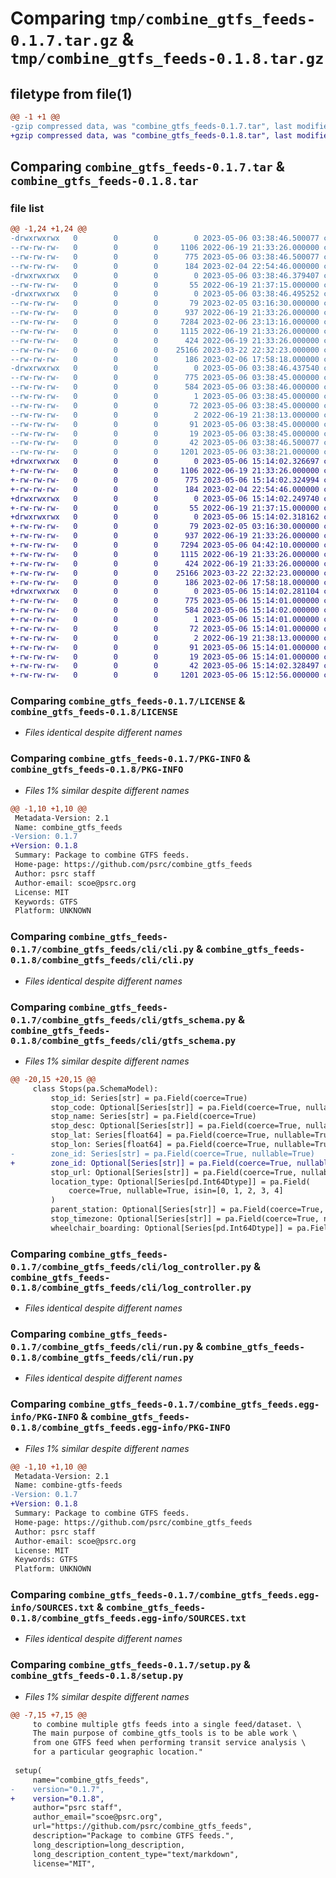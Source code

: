 # Comparing `tmp/combine_gtfs_feeds-0.1.7.tar.gz` & `tmp/combine_gtfs_feeds-0.1.8.tar.gz`

## filetype from file(1)

```diff
@@ -1 +1 @@
-gzip compressed data, was "combine_gtfs_feeds-0.1.7.tar", last modified: Sat May  6 03:38:46 2023, max compression
+gzip compressed data, was "combine_gtfs_feeds-0.1.8.tar", last modified: Sat May  6 15:14:02 2023, max compression
```

## Comparing `combine_gtfs_feeds-0.1.7.tar` & `combine_gtfs_feeds-0.1.8.tar`

### file list

```diff
@@ -1,24 +1,24 @@
-drwxrwxrwx   0        0        0        0 2023-05-06 03:38:46.500077 combine_gtfs_feeds-0.1.7/
--rw-rw-rw-   0        0        0     1106 2022-06-19 21:33:26.000000 combine_gtfs_feeds-0.1.7/LICENSE
--rw-rw-rw-   0        0        0      775 2023-05-06 03:38:46.500077 combine_gtfs_feeds-0.1.7/PKG-INFO
--rw-rw-rw-   0        0        0      184 2023-02-04 22:54:46.000000 combine_gtfs_feeds-0.1.7/README.md
-drwxrwxrwx   0        0        0        0 2023-05-06 03:38:46.379407 combine_gtfs_feeds-0.1.7/combine_gtfs_feeds/
--rw-rw-rw-   0        0        0       55 2022-06-19 21:37:15.000000 combine_gtfs_feeds-0.1.7/combine_gtfs_feeds/__init__.py
-drwxrwxrwx   0        0        0        0 2023-05-06 03:38:46.495252 combine_gtfs_feeds-0.1.7/combine_gtfs_feeds/cli/
--rw-rw-rw-   0        0        0       79 2023-02-05 03:16:30.000000 combine_gtfs_feeds-0.1.7/combine_gtfs_feeds/cli/__init__.py
--rw-rw-rw-   0        0        0      937 2022-06-19 21:33:26.000000 combine_gtfs_feeds-0.1.7/combine_gtfs_feeds/cli/cli.py
--rw-rw-rw-   0        0        0     7284 2023-02-06 23:13:16.000000 combine_gtfs_feeds-0.1.7/combine_gtfs_feeds/cli/gtfs_schema.py
--rw-rw-rw-   0        0        0     1115 2022-06-19 21:33:26.000000 combine_gtfs_feeds-0.1.7/combine_gtfs_feeds/cli/log_controller.py
--rw-rw-rw-   0        0        0      424 2022-06-19 21:33:26.000000 combine_gtfs_feeds-0.1.7/combine_gtfs_feeds/cli/main.py
--rw-rw-rw-   0        0        0    25166 2023-03-22 22:32:23.000000 combine_gtfs_feeds-0.1.7/combine_gtfs_feeds/cli/run.py
--rw-rw-rw-   0        0        0      186 2023-02-06 17:58:18.000000 combine_gtfs_feeds-0.1.7/combine_gtfs_feeds/test.py
-drwxrwxrwx   0        0        0        0 2023-05-06 03:38:46.437540 combine_gtfs_feeds-0.1.7/combine_gtfs_feeds.egg-info/
--rw-rw-rw-   0        0        0      775 2023-05-06 03:38:45.000000 combine_gtfs_feeds-0.1.7/combine_gtfs_feeds.egg-info/PKG-INFO
--rw-rw-rw-   0        0        0      584 2023-05-06 03:38:46.000000 combine_gtfs_feeds-0.1.7/combine_gtfs_feeds.egg-info/SOURCES.txt
--rw-rw-rw-   0        0        0        1 2023-05-06 03:38:45.000000 combine_gtfs_feeds-0.1.7/combine_gtfs_feeds.egg-info/dependency_links.txt
--rw-rw-rw-   0        0        0       72 2023-05-06 03:38:45.000000 combine_gtfs_feeds-0.1.7/combine_gtfs_feeds.egg-info/entry_points.txt
--rw-rw-rw-   0        0        0        2 2022-06-19 21:38:13.000000 combine_gtfs_feeds-0.1.7/combine_gtfs_feeds.egg-info/not-zip-safe
--rw-rw-rw-   0        0        0       91 2023-05-06 03:38:45.000000 combine_gtfs_feeds-0.1.7/combine_gtfs_feeds.egg-info/requires.txt
--rw-rw-rw-   0        0        0       19 2023-05-06 03:38:45.000000 combine_gtfs_feeds-0.1.7/combine_gtfs_feeds.egg-info/top_level.txt
--rw-rw-rw-   0        0        0       42 2023-05-06 03:38:46.500077 combine_gtfs_feeds-0.1.7/setup.cfg
--rw-rw-rw-   0        0        0     1201 2023-05-06 03:38:21.000000 combine_gtfs_feeds-0.1.7/setup.py
+drwxrwxrwx   0        0        0        0 2023-05-06 15:14:02.326697 combine_gtfs_feeds-0.1.8/
+-rw-rw-rw-   0        0        0     1106 2022-06-19 21:33:26.000000 combine_gtfs_feeds-0.1.8/LICENSE
+-rw-rw-rw-   0        0        0      775 2023-05-06 15:14:02.324994 combine_gtfs_feeds-0.1.8/PKG-INFO
+-rw-rw-rw-   0        0        0      184 2023-02-04 22:54:46.000000 combine_gtfs_feeds-0.1.8/README.md
+drwxrwxrwx   0        0        0        0 2023-05-06 15:14:02.249740 combine_gtfs_feeds-0.1.8/combine_gtfs_feeds/
+-rw-rw-rw-   0        0        0       55 2022-06-19 21:37:15.000000 combine_gtfs_feeds-0.1.8/combine_gtfs_feeds/__init__.py
+drwxrwxrwx   0        0        0        0 2023-05-06 15:14:02.318162 combine_gtfs_feeds-0.1.8/combine_gtfs_feeds/cli/
+-rw-rw-rw-   0        0        0       79 2023-02-05 03:16:30.000000 combine_gtfs_feeds-0.1.8/combine_gtfs_feeds/cli/__init__.py
+-rw-rw-rw-   0        0        0      937 2022-06-19 21:33:26.000000 combine_gtfs_feeds-0.1.8/combine_gtfs_feeds/cli/cli.py
+-rw-rw-rw-   0        0        0     7294 2023-05-06 04:42:10.000000 combine_gtfs_feeds-0.1.8/combine_gtfs_feeds/cli/gtfs_schema.py
+-rw-rw-rw-   0        0        0     1115 2022-06-19 21:33:26.000000 combine_gtfs_feeds-0.1.8/combine_gtfs_feeds/cli/log_controller.py
+-rw-rw-rw-   0        0        0      424 2022-06-19 21:33:26.000000 combine_gtfs_feeds-0.1.8/combine_gtfs_feeds/cli/main.py
+-rw-rw-rw-   0        0        0    25166 2023-03-22 22:32:23.000000 combine_gtfs_feeds-0.1.8/combine_gtfs_feeds/cli/run.py
+-rw-rw-rw-   0        0        0      186 2023-02-06 17:58:18.000000 combine_gtfs_feeds-0.1.8/combine_gtfs_feeds/test.py
+drwxrwxrwx   0        0        0        0 2023-05-06 15:14:02.281104 combine_gtfs_feeds-0.1.8/combine_gtfs_feeds.egg-info/
+-rw-rw-rw-   0        0        0      775 2023-05-06 15:14:01.000000 combine_gtfs_feeds-0.1.8/combine_gtfs_feeds.egg-info/PKG-INFO
+-rw-rw-rw-   0        0        0      584 2023-05-06 15:14:02.000000 combine_gtfs_feeds-0.1.8/combine_gtfs_feeds.egg-info/SOURCES.txt
+-rw-rw-rw-   0        0        0        1 2023-05-06 15:14:01.000000 combine_gtfs_feeds-0.1.8/combine_gtfs_feeds.egg-info/dependency_links.txt
+-rw-rw-rw-   0        0        0       72 2023-05-06 15:14:01.000000 combine_gtfs_feeds-0.1.8/combine_gtfs_feeds.egg-info/entry_points.txt
+-rw-rw-rw-   0        0        0        2 2022-06-19 21:38:13.000000 combine_gtfs_feeds-0.1.8/combine_gtfs_feeds.egg-info/not-zip-safe
+-rw-rw-rw-   0        0        0       91 2023-05-06 15:14:01.000000 combine_gtfs_feeds-0.1.8/combine_gtfs_feeds.egg-info/requires.txt
+-rw-rw-rw-   0        0        0       19 2023-05-06 15:14:01.000000 combine_gtfs_feeds-0.1.8/combine_gtfs_feeds.egg-info/top_level.txt
+-rw-rw-rw-   0        0        0       42 2023-05-06 15:14:02.328497 combine_gtfs_feeds-0.1.8/setup.cfg
+-rw-rw-rw-   0        0        0     1201 2023-05-06 15:12:56.000000 combine_gtfs_feeds-0.1.8/setup.py
```

### Comparing `combine_gtfs_feeds-0.1.7/LICENSE` & `combine_gtfs_feeds-0.1.8/LICENSE`

 * *Files identical despite different names*

### Comparing `combine_gtfs_feeds-0.1.7/PKG-INFO` & `combine_gtfs_feeds-0.1.8/PKG-INFO`

 * *Files 1% similar despite different names*

```diff
@@ -1,10 +1,10 @@
 Metadata-Version: 2.1
 Name: combine_gtfs_feeds
-Version: 0.1.7
+Version: 0.1.8
 Summary: Package to combine GTFS feeds.
 Home-page: https://github.com/psrc/combine_gtfs_feeds
 Author: psrc staff
 Author-email: scoe@psrc.org
 License: MIT
 Keywords: GTFS
 Platform: UNKNOWN
```

### Comparing `combine_gtfs_feeds-0.1.7/combine_gtfs_feeds/cli/cli.py` & `combine_gtfs_feeds-0.1.8/combine_gtfs_feeds/cli/cli.py`

 * *Files identical despite different names*

### Comparing `combine_gtfs_feeds-0.1.7/combine_gtfs_feeds/cli/gtfs_schema.py` & `combine_gtfs_feeds-0.1.8/combine_gtfs_feeds/cli/gtfs_schema.py`

 * *Files 1% similar despite different names*

```diff
@@ -20,15 +20,15 @@
     class Stops(pa.SchemaModel):
         stop_id: Series[str] = pa.Field(coerce=True)
         stop_code: Optional[Series[str]] = pa.Field(coerce=True, nullable=True)
         stop_name: Series[str] = pa.Field(coerce=True)
         stop_desc: Optional[Series[str]] = pa.Field(coerce=True, nullable=True)
         stop_lat: Series[float64] = pa.Field(coerce=True, nullable=True)
         stop_lon: Series[float64] = pa.Field(coerce=True, nullable=True)
-        zone_id: Series[str] = pa.Field(coerce=True, nullable=True)
+        zone_id: Optional[Series[str]] = pa.Field(coerce=True, nullable=True)
         stop_url: Optional[Series[str]] = pa.Field(coerce=True, nullable=True)
         location_type: Optional[Series[pd.Int64Dtype]] = pa.Field(
             coerce=True, nullable=True, isin=[0, 1, 2, 3, 4]
         )
         parent_station: Optional[Series[str]] = pa.Field(coerce=True, nullable=True)
         stop_timezone: Optional[Series[str]] = pa.Field(coerce=True, nullable=True)
         wheelchair_boarding: Optional[Series[pd.Int64Dtype]] = pa.Field(
```

### Comparing `combine_gtfs_feeds-0.1.7/combine_gtfs_feeds/cli/log_controller.py` & `combine_gtfs_feeds-0.1.8/combine_gtfs_feeds/cli/log_controller.py`

 * *Files identical despite different names*

### Comparing `combine_gtfs_feeds-0.1.7/combine_gtfs_feeds/cli/run.py` & `combine_gtfs_feeds-0.1.8/combine_gtfs_feeds/cli/run.py`

 * *Files identical despite different names*

### Comparing `combine_gtfs_feeds-0.1.7/combine_gtfs_feeds.egg-info/PKG-INFO` & `combine_gtfs_feeds-0.1.8/combine_gtfs_feeds.egg-info/PKG-INFO`

 * *Files 1% similar despite different names*

```diff
@@ -1,10 +1,10 @@
 Metadata-Version: 2.1
 Name: combine-gtfs-feeds
-Version: 0.1.7
+Version: 0.1.8
 Summary: Package to combine GTFS feeds.
 Home-page: https://github.com/psrc/combine_gtfs_feeds
 Author: psrc staff
 Author-email: scoe@psrc.org
 License: MIT
 Keywords: GTFS
 Platform: UNKNOWN
```

### Comparing `combine_gtfs_feeds-0.1.7/combine_gtfs_feeds.egg-info/SOURCES.txt` & `combine_gtfs_feeds-0.1.8/combine_gtfs_feeds.egg-info/SOURCES.txt`

 * *Files identical despite different names*

### Comparing `combine_gtfs_feeds-0.1.7/setup.py` & `combine_gtfs_feeds-0.1.8/setup.py`

 * *Files 1% similar despite different names*

```diff
@@ -7,15 +7,15 @@
     to combine multiple gtfs feeds into a single feed/dataset. \
     The main purpose of combine_gtfs_tools is to be able work \
     from one GTFS feed when performing transit service analysis \
     for a particular geographic location."
 
 setup(
     name="combine_gtfs_feeds",
-    version="0.1.7",
+    version="0.1.8",
     author="psrc staff",
     author_email="scoe@psrc.org",
     url="https://github.com/psrc/combine_gtfs_feeds",
     description="Package to combine GTFS feeds.",
     long_description=long_description,
     long_description_content_type="text/markdown",
     license="MIT",
```

